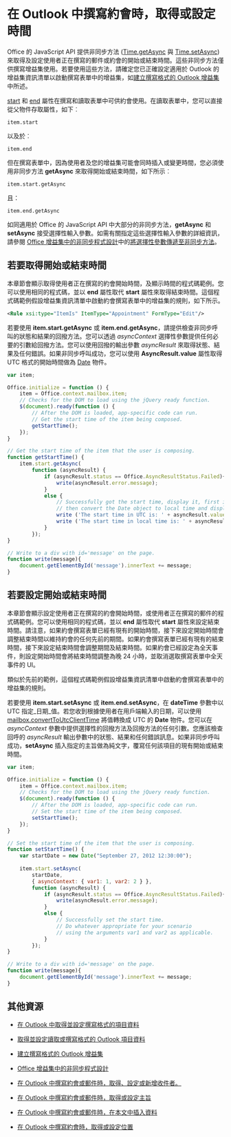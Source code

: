 
# <a name="get-or-set-the-time-when-composing-an-appointment-in-outlook"></a>在 Outlook 中撰寫約會時，取得或設定時間

Office 的 JavaScript API 提供非同步方法 ([Time.getAsync](../../reference/outlook/Time.md) 與 [Time.setAsync](../../reference/outlook/Time.md)) 來取得及設定使用者正在撰寫的郵件或約會的開始或結束時間。這些非同步方法僅供撰寫增益集使用。若要使用這些方法，請確定您已正確設定適用於 Outlook 的增益集資訊清單以啟動撰寫表單中的增益集，如[建立撰寫格式的 Outlook 增益集](../outlook/compose-scenario.md)中所述。

[start](../../reference/outlook/Office.context.mailbox.item.md) 和 [end](../../reference/outlook/Office.context.mailbox.item.md) 屬性在撰寫和讀取表單中可供約會使用。在讀取表單中，您可以直接從父物件存取屬性，如下︰




```
item.start
```

以及於︰




```
item.end
```

但在撰寫表單中，因為使用者及您的增益集可能會同時插入或變更時間，您必須使用非同步方法 **getAsync** 來取得開始或結束時間，如下所示︰




```
item.start.getAsync
```

且：




```
item.end.getAsync
```

如同適用於 Office 的 JavaScript API 中大部分的非同步方法，**getAsync** 和 **setAsync** 接受選擇性輸入參數。如需有關指定這些選擇性輸入參數的詳細資訊，請參閱 [Office 增益集中的非同步程式設計](../../docs/develop/asynchronous-programming-in-office-add-ins.md#passing-optional-parameters-inline)中的[將選擇性參數傳遞至非同步方法](../../docs/develop/asynchronous-programming-in-office-add-ins.md)。


## <a name="to-get-the-start-or-end-time"></a>若要取得開始或結束時間


本章節會顯示取得使用者正在撰寫的約會開始時間，及顯示時間的程式碼範例。您可以使用相同的程式碼，並以 **end** 屬性取代 **start** 屬性來取得結束時間。這個程式碼範例假設增益集資訊清單中啟動約會撰寫表單中的增益集的規則，如下所示。


```XML
<Rule xsi:type="ItemIs" ItemType="Appointment" FormType="Edit"/>

```

若要使用 **item.start.getAsync** 或 **item.end.getAsync**，請提供檢查非同步呼叫的狀態和結果的回撥方法。您可以透過 _asyncContext_ 選擇性參數提供任何必要的引數給回撥方法。您可以使用回撥的輸出參數 _asyncResult_ 來取得狀態、結果及任何錯誤。如果非同步呼叫成功，您可以使用 **AsyncResult.value** 屬性取得 UTC 格式的開始時間做為 [Date](../../reference/outlook/simple-types.md) 物件。




```js
var item;

Office.initialize = function () {
    item = Office.context.mailbox.item;
    // Checks for the DOM to load using the jQuery ready function.
    $(document).ready(function () {
        // After the DOM is loaded, app-specific code can run.
        // Get the start time of the item being composed.
        getStartTime();
    });
}

// Get the start time of the item that the user is composing.
function getStartTime() {
    item.start.getAsync(
        function (asyncResult) {
            if (asyncResult.status == Office.AsyncResultStatus.Failed){
                write(asyncResult.error.message);
            }
            else {
                // Successfully got the start time, display it, first in UTC and 
                // then convert the Date object to local time and display that.
                write ('The start time in UTC is: ' + asyncResult.value.toString());
                write ('The start time in local time is: ' + asyncResult.value.toLocaleString());
            }
        });
}

// Write to a div with id='message' on the page.
function write(message){
    document.getElementById('message').innerText += message; 
}
```


## <a name="to-set-the-start-or-end-time"></a>若要設定開始或結束時間


本章節會顯示設定使用者正在撰寫的約會開始時間，或使用者正在撰寫的郵件的程式碼範例。您可以使用相同的程式碼，並以 **end** 屬性取代 **start** 屬性來設定結束時間。請注意，如果約會撰寫表單已經有現有的開始時間，接下來設定開始時間會調整結束時間以維持約會的任何先前的期間。如果約會撰寫表單已經有現有的結束時間，接下來設定結束時間會調整期間及結束時間。如果約會已經設定為全天事件，則設定開始時間會將結束時間調整為晚 24 小時，並取消選取撰寫表單中全天事件的 UI。

類似於先前的範例，這個程式碼範例假設增益集資訊清單中啟動約會撰寫表單中的增益集的規則。

若要使用 **item.start.setAsync** 或 **item.end.setAsync**，在 **dateTime** 參數中以 UTC 指定_日期_值。若您收到根據使用者在用戶端輸入的日期，可以使用 [mailbox.convertToUtcClientTime](../../reference/outlook/Office.context.mailbox.md) 將值轉換成 UTC 的 **Date** 物件。您可以在 _asyncContext_ 參數中提供選擇性的回撥方法及回撥方法的任何引數。您應該檢查回呼的 _asyncResult_ 輸出參數中的狀態、結果和任何錯誤訊息。如果非同步呼叫成功，**setAsync** 插入指定的主旨做為純文字，覆寫任何該項目的現有開始或結束時間。




```js
var item;

Office.initialize = function () {
    item = Office.context.mailbox.item;
    // Checks for the DOM to load using the jQuery ready function.
    $(document).ready(function () {
        // After the DOM is loaded, app-specific code can run.
        // Set the start time of the item being composed.
        setStartTime();
    });
}

// Set the start time of the item that the user is composing.
function setStartTime() {
    var startDate = new Date("September 27, 2012 12:30:00");
    
    item.start.setAsync(
        startDate,
        { asyncContext: { var1: 1, var2: 2 } },
        function (asyncResult) {
            if (asyncResult.status == Office.AsyncResultStatus.Failed){
                write(asyncResult.error.message);
            }
            else {
                // Successfully set the start time.
                // Do whatever appropriate for your scenario
                // using the arguments var1 and var2 as applicable.
            }
        });
}

// Write to a div with id='message' on the page.
function write(message){
    document.getElementById('message').innerText += message; 
}
```


## <a name="additional-resources"></a>其他資源



- [在 Outlook 中取得並設定撰寫格式的項目資料](../outlook/get-and-set-item-data-in-a-compose-form.md)
    
- [取得並設定讀取或撰寫格式的 Outlook 項目資料](../outlook/item-data.md)
    
- [建立撰寫格式的 Outlook 增益集](../outlook/compose-scenario.md)
    
- [Office 增益集中的非同步程式設計](../../docs/develop/asynchronous-programming-in-office-add-ins.md)
    
- [在 Outlook 中撰寫約會或郵件時，取得、設定或新增收件者。](../outlook/get-set-or-add-recipients.md)
    
- [在 Outlook 中撰寫約會或郵件時，取得或設定主旨](../outlook/get-or-set-the-subject.md)
    
- [在 Outlook 中撰寫約會或郵件時，在本文中插入資料](../outlook/insert-data-in-the-body.md)
    
- [在 Outlook 中撰寫約會時，取得或設定位置](../outlook/get-or-set-the-location-of-an-appointment.md)
    
